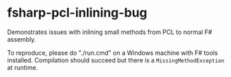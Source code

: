 fsharp-pcl-inlining-bug
=======================

Demonstrates issues with inlining small methods from PCL to normal F# assembly.

To reproduce, please do "./run.cmd" on a Windows machine with F# tools installed. Compilation should succeed but there is a `MissingMethodException` at runtime.
